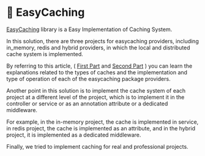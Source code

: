 # 🐳 EasyCaching

<a href="https://easycaching.readthedocs.io/en/latest/">EasyCaching</a> library is a Easy Implementation of Caching System.

In this solution, there are three projects for easycaching providers, including in_memory, redis and hybrid providers, in which the local and distributed cache system is implemented.

By referring to this article,
( <a href="https://vrgl.ir/SJlkR">First Part</a> 
and 
<a href="https://vrgl.ir/9mIBO">Second Part</a> )
you can learn the explanations related to the types of caches and the implementation and type of operation of each of the easycaching package providers.

 Another point in this solution is to implement the cache system of each project at a different level of the project, which is to implement it in the controller or service or as an annotation attribute or a dedicated middleware.

For example, in the in-memory project, the cache is implemented in service, in redis project, the cache is implemented as an attribute, and in the hybrid project, it is implemented as a dedicated middleware.

 Finally, we tried to implement caching for real and professional projects.
